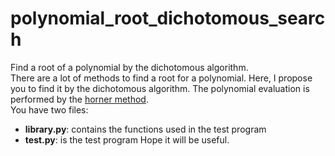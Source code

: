 # polynomial_root_dichotomous_search
Find a root of a polynomial by the dichotomous algorithm. <br>
There are a lot of methods to find a root for a polynomial. Here, I propose you to find it by the dichotomous algorithm.
The polynomial evaluation is performed by the [horner method](https://en.wikipedia.org/wiki/Horner%27s_method). <br>
You have two files:
- **library.py**: contains the functions used in the test program
- **test.py**: is the test program
Hope it will be useful.
